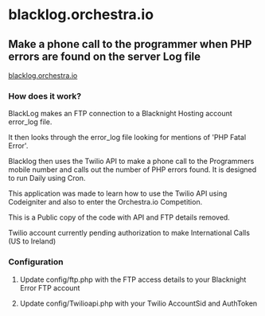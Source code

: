 # blacklog.orchestra.io

## Make a phone call to the programmer when PHP errors are found on the server Log file

[blacklog.orchestra.io](http://blacklog.orchestra.io/ "BlackLog")

### How does it work?

BlackLog makes an FTP connection to a Blacknight Hosting account error_log file.

It then looks through the error_log file looking for mentions of 'PHP Fatal Error'.

Blacklog then uses the Twilio API to make a phone call to the Programmers mobile number and calls out the number of PHP errors found. It is designed to run Daily using Cron.

This application was made to learn how to use the Twilio API using Codeigniter and also to enter the Orchestra.io Competition.

This is a Public copy of the code with API and FTP details removed.

Twilio account currently pending authorization to make International Calls (US to Ireland)

### Configuration

1. Update config/ftp.php with the FTP access details to your Blacknight Error FTP account

2. Update config/Twilioapi.php with your Twilio AccountSid and AuthToken

